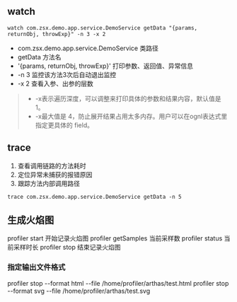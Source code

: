 ## watch



```
watch com.zsx.demo.app.service.DemoService getData "{params, returnObj, throwExp}" -n 3 -x 2
```
* com.zsx.demo.app.service.DemoService 类路径
* getData 方法名
* '{params, returnObj, throwExp}' 打印参数、返回值、异常信息
* -n 3 监控该方法3次后自动退出监控
* -x 2 查看入参、出参的层数



> - -x表示遍历深度，可以调整来打印具体的参数和结果内容，默认值是 1。
>- -x最大值是 4，防止展开结果占用太多内存。用户可以在ognl表达式里指定更具体的 field。




## trace

1. 查看调用链路的方法耗时
2. 定位异常未捕获的报错原因
3. 跟踪方法内部调用路径


```
trace com.zsx.demo.app.service.DemoService getData -n 5
```








## 生成火焰图

profiler start        开始记录火焰图
profiler getSamples   当前采样数
profiler status       当前采样时长
profiler stop         结束记录火焰图

### 指定输出文件格式
profiler stop --format html --file /home/profiler/arthas/test.html
profiler stop --format svg  --file /home/profiler/arthas/test.svg

